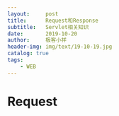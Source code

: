 ```yaml
---
layout:     post                   
title:      Request和Response
subtitle:   Servlet相关知识              
date:       2019-10-20               
author:     极客小祥                      
header-img: img/text/19-10-19.jpg   
catalog: true              
tags:                                
    - WEB
---
```


# Request
